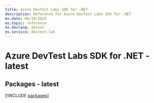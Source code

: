 ```yaml
---
title: Azure DevTest Labs SDK for .NET
description: Reference for Azure DevTest Labs SDK for .NET
ms.date: 06/10/2025
ms.topic: reference
ms.devlang: dotnet
ms.service: devtest-lab
---
```

# Azure DevTest Labs SDK for .NET - latest
## Packages - latest
[!INCLUDE [packages](devtest-labs-index.md)]